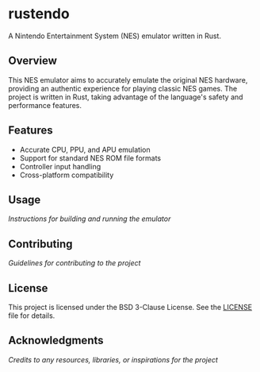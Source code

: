 # rustendo

A Nintendo Entertainment System (NES) emulator written in Rust.

## Overview

This NES emulator aims to accurately emulate the original NES hardware, providing an authentic experience for playing classic NES games. The project is written in Rust, taking advantage of the language's safety and performance features.

## Features

- Accurate CPU, PPU, and APU emulation
- Support for standard NES ROM file formats
- Controller input handling
- Cross-platform compatibility

## Usage

*Instructions for building and running the emulator*

## Contributing

*Guidelines for contributing to the project*

## License

This project is licensed under the BSD 3-Clause License. See the [LICENSE](LICENSE) file for details.

## Acknowledgments

*Credits to any resources, libraries, or inspirations for the project*

